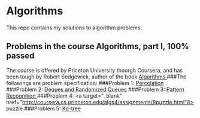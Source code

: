 # Algorithms
This repo contains my solutions to algorithm problems. 

## Problems in the course Algorithms, part I, 100% passed
The course is offered by Priceton University thourgh Coursera, and has been tough by Robert Sedgewick, author of the book <a href="http://algs4.cs.princeton.edu/home/" target="_blank"> Algorithms </a>
###The followings are problem specification:
###Problem 1: <a target="_blank" href="http://coursera.cs.princeton.edu/algs4/assignments/percolation.html">Percolation</a> 
###Problem 2: <a target="_blank" href="http://coursera.cs.princeton.edu/algs4/assignments/queues.html">Deques and Randomized Queues</a>
###Problem 3: <a target="_blank" href="http://coursera.cs.princeton.edu/algs4/assignments/collinear.html">Pattern Recognition </a>
###Problem 4: <a target="_blank" href="http://coursera.cs.princeton.edu/algs4/assignments/8puzzle.html"8> puzzle </a>
###Problem 5: <a target="_blank" href="http://coursera.cs.princeton.edu/algs4/assignments/kdtree.html">Kd-tree</a> 
